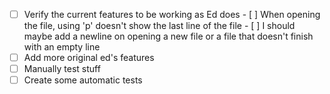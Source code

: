 - [ ] Verify the current features to be working as Ed does
      - [ ] When opening the file, using 'p' doesn't show the last line of the file
      - [ ] I should maybe add a newline on opening a new file or a file that doesn't finish with an empty line
- [ ] Add more original ed's features
- [ ] Manually test stuff
- [ ] Create some automatic tests